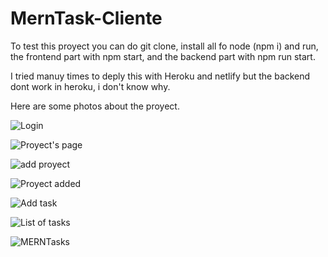 # MernTask-Cliente

To test this proyect you can do git clone, install all fo node (npm i) and run, the frontend part with npm start, and the backend part with npm run start.

I tried manuy times to deply this with Heroku and netlify but the backend dont work in heroku, i don't know why.

Here are some photos about the proyect.

![Login](https://user-images.githubusercontent.com/51522362/121627307-b8127d00-ca3c-11eb-8512-2581b48c8304.png)

![Proyect's page](https://user-images.githubusercontent.com/51522362/121627342-c82a5c80-ca3c-11eb-8277-06eb5f991212.png)

![add proyect](https://user-images.githubusercontent.com/51522362/121627363-d11b2e00-ca3c-11eb-908f-9e04132c45c0.png)

![Proyect added](https://user-images.githubusercontent.com/51522362/121627387-db3d2c80-ca3c-11eb-9072-713acc8a9590.png)

![Add task](https://user-images.githubusercontent.com/51522362/121627424-f0b25680-ca3c-11eb-877e-d8edcb5e69e5.png)

![List of tasks](https://user-images.githubusercontent.com/51522362/121627463-01fb6300-ca3d-11eb-9e30-7d8e02a1b187.png)

![MERNTasks](https://user-images.githubusercontent.com/51522362/122074959-4c733b80-cdbf-11eb-996d-07df28d605e1.png)
